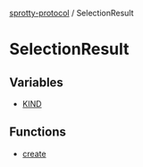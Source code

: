 
[sprotty-protocol](../globals) / SelectionResult

# SelectionResult

## Variables

- [KIND](../SelectionResult.Variable.KIND)

## Functions

- [create](../SelectionResult.Function.create)
